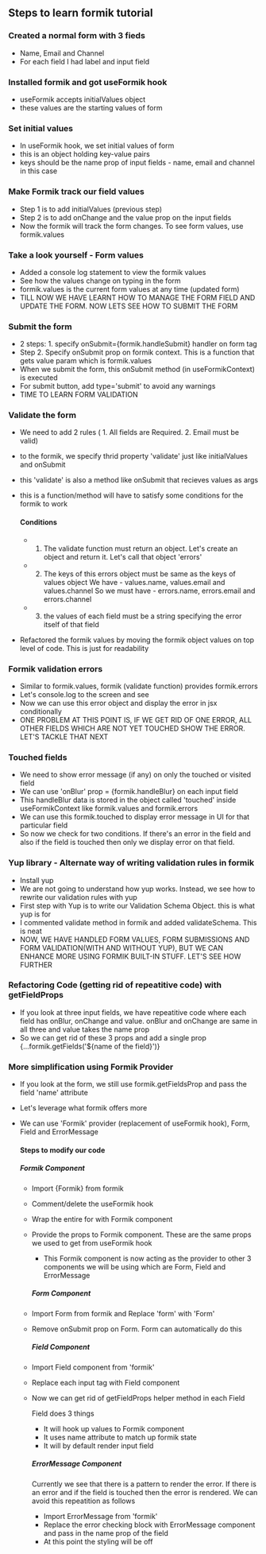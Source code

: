 ## Steps to learn formik tutorial

### Created a normal form with 3 fieds

- Name, Email and Channel
- For each field I had label and input field

### Installed formik and got useFormik hook

- useFormik accepts initialValues object
- these values are the starting values of form

### Set initial values

- In useFormik hook, we set initial values of form
- this is an object holding key-value pairs
- keys should be the name prop of input fields - name, email and channel in this case

### Make Formik track our field values

- Step 1 is to add initialValues (previous step)
- Step 2 is to add onChange and the value prop on the input fields
- Now the formik will track the form changes. To see form values, use formik.values

### Take a look yourself - Form values

- Added a console log statement to view the formik values
- See how the values change on typing in the form
- formik.values is the current form values at any time (updated form)
- TILL NOW WE HAVE LEARNT HOW TO MANAGE THE FORM FIELD AND UPDATE THE FORM. NOW LETS SEE HOW TO SUBMIT THE FORM

### Submit the form

- 2 steps: 1. specify onSubmit={formik.handleSubmit} handler on form tag
- Step 2. Specify onSubmit prop on formik context. This is a function that gets value param which is formik.values
- When we submit the form, this onSubmit method (in useFormikContext) is executed
- For submit button, add type='submit' to avoid any warnings
- TIME TO LEARN FORM VALIDATION

### Validate the form

- We need to add 2 rules ( 1. All fields are Required. 2. Email must be valid)
- to the formik, we specify thrid property 'validate' just like initialValues and onSubmit
- this 'validate' is also a method like onSubmit that recieves values as args
- this is a function/method will have to satisfy some conditions for the formik to work

  #### Conditions

  - 1.  The validate function must return an object. Let's create an object and return it. Let's call that object 'errors'
  - 2.  The keys of this errors object must be same as the keys of values object
        We have - values.name, values.email and values.channel
        So we must have - errors.name, errors.email and errors.channel
  - 3.  the values of each field must be a string specifying the error itself of that field

- Refactored the formik values by moving the formik object values on top level of code. This is just for readability

### Formik validation errors

- Similar to formik.values, formik (validate function) provides formik.errors
- Let's console.log to the screen and see
- Now we can use this error object and display the error in jsx conditionally
- ONE PROBLEM AT THIS POINT IS, IF WE GET RID OF ONE ERROR, ALL OTHER FIELDS WHICH ARE NOT YET TOUCHED SHOW THE ERROR. LET'S TACKLE THAT NEXT

### Touched fields

- We need to show error message (if any) on only the touched or visited field
- We can use 'onBlur' prop = {formik.handleBlur} on each input field
- This handleBlur data is stored in the object called 'touched' inside useFormikContext like formik.values and formik.errors
- We can use this formik.touched to display error message in UI for that particular field
- So now we check for two conditions. If there's an error in the field and also if the field is touched then only we display error on that field.

### Yup library - Alternate way of writing validation rules in formik

- Install yup
- We are not going to understand how yup works. Instead, we see how to rewrite our validation rules with yup
- First step with Yup is to write our Validation Schema Object. this is what yup is for
- I commented validate method in formik and added validateSchema. This is neat
- NOW, WE HAVE HANDLED FORM VALUES, FORM SUBMISSIONS AND FORM VALIDATION(WITH AND WITHOUT YUP), BUT WE CAN ENHANCE MORE USING FORMIK BUILT-IN STUFF. LET'S SEE HOW FURTHER

### Refactoring Code (getting rid of repeatitive code) with getFieldProps

- If you look at three input fields, we have repeatitive code where each field has onBlur, onChange and value. onBlur and onChange are same in all three and value takes the name prop
- So we can get rid of these 3 props and add a single prop {...formik.getFields('${name of the field}')}

### More simplification using Formik Provider

- If you look at the form, we still use formik.getFieldsProp and pass the field 'name' attribute
- Let's leverage what formik offers more
- We can use 'Formik' provider (replacement of useFormik hook), Form, Field and ErrorMessage

  #### Steps to modify our code

  ##### Formik Component

  - Import {Formik} from formik
  - Comment/delete the useFormik hook
  - Wrap the entire for with Formik component
  - Provide the props to Formik component. These are the same props we used to get from useFormik hook

    - This Formik component is now acting as the provider to other 3 components we will be using which are Form, Field and ErrorMessage

    ##### Form Component

  - Import Form from formik and Replace 'form' with 'Form'
  - Remove onSubmit prop on Form. Form can automatically do this

    ##### Field Component

  - Import Field component from 'formik'
  - Replace each input tag with Field component
  - Now we can get rid of getFieldProps helper method in each Field

    Field does 3 things

    - It will hook up values to Formik component
    - It uses name attribute to match up formik state
    - It will by default render input field

    ##### ErrorMessage Component

    Currently we see that there is a pattern to render the error. If there is an error and if the field is touched then the error is rendered. We can avoid this repeatition as follows

    - Import ErrorMessage from 'formik'
    - Replace the error checking block with ErrorMessage component and pass in the name prop of the field
    - At this point the styling will be off
